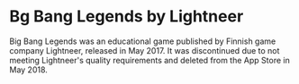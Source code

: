 # Bg Bang Legends by Lightneer
Big Bang Legends was an educational game published by Finnish game company Lightneer, released in May 2017. It was discontinued due to not meeting Lightneer's quality requirements and deleted from the App Store in May 2018.
